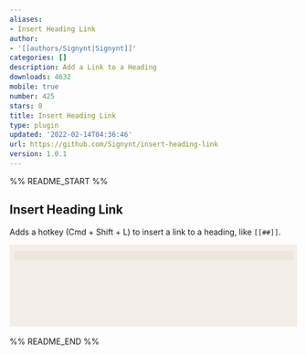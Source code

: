 ```yaml
---
aliases:
- Insert Heading Link
author:
- '[[authors/Signynt|Signynt]]'
categories: []
description: Add a Link to a Heading
downloads: 4632
mobile: true
number: 425
stars: 8
title: Insert Heading Link
type: plugin
updated: '2022-02-14T04:36:46'
url: https://github.com/Signynt/insert-heading-link
version: 1.0.1
---
```


%% README_START %%

## Insert Heading Link

Adds a hotkey (Cmd + Shift + L) to insert a link to a heading, like `[[##]]`.

![Example](https://github.com/Signynt/insert-heading-link/blob/master/resources/gifs/insert-heading-link-example.gif)


%% README_END %%